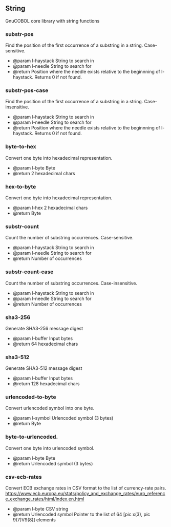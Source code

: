 ## String
GnuCOBOL core library with string functions

### substr-pos
Find the position of the first occurrence of a substring in a string.
Case-sensitive. 

- @param l-haystack String to search in
- @param l-needle String to search for
- @return Position where the needle exists relative to the beginnning of l-haystack. Returns 0 if not found.

### substr-pos-case
Find the position of the first occurrence of a substring in a string.
Case-insensitive.
 
- @param l-haystack String to search in
- @param l-needle String to search for
- @return Position where the needle exists relative to the beginnning of l-haystack. Returns 0 if not found.

### byte-to-hex
Convert one byte into hexadecimal representation. 

- @param l-byte Byte
- @return 2 hexadecimal chars

### hex-to-byte
Convert one byte into hexadecimal representation.
- @param l-hex 2 hexadecimal chars
- @return Byte

### substr-count
Count the number of substring occurrences. Case-sensitive.

- @param l-haystack String to search in
- @param l-needle String to search for
- @return Number of occurrences

### substr-count-case
Count the number of substring occurrences. Case-insensitive.
 
- @param l-haystack String to search in
- @param l-needle String to search for
- @return Number of occurrences

### sha3-256
Generate SHA3-256 message digest

- @param l-buffer Input bytes
- @return 64 hexadecimal chars

### sha3-512
Generate SHA3-512 message digest

- @param l-buffer Input bytes
- @return 128 hexadecimal chars

### urlencoded-to-byte
Convert urlencoded symbol into one byte.
 
- @param l-symbol Urlencoded symbol (3 bytes)
- @return Byte

### byte-to-urlencoded.
Convert one byte into urlencoded symbol.
 
- @param l-byte Byte
- @return Urlencoded symbol (3 bytes)

### csv-ecb-rates
Convert ECB exchange rates in CSV format to the list of currency-rate pairs.   
https://www.ecb.europa.eu/stats/policy_and_exchange_rates/euro_reference_exchange_rates/html/index.en.html

- @param l-byte CSV string
- @return Urlencoded symbol Pointer to the list of 64 [pic x(3), pic 9(7)V9(8)] elements
